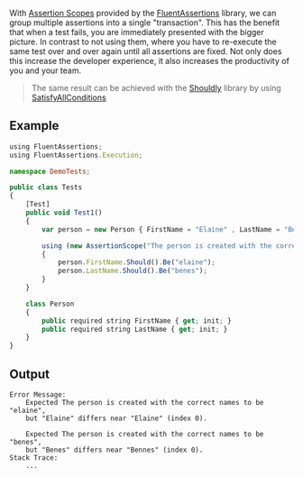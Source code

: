 With [Assertion Scopes](https://fluentassertions.com/introduction#assertion-scopes) provided by the [FluentAssertions](https://fluentassertions.com) library, we can group multiple assertions into a single "transaction".
This has the benefit that when a test fails, you are immediately presented with the bigger picture.
In contrast to not using them, where you have to re-execute the same test over and over again until all assertions are fixed.
Not only does this increase the developer experience, it also increases the productivity of you and your team.

> The same result can be achieved with the [Shouldly](https://github.com/shouldly/shouldly) library by using [SatisfyAllConditions](https://docs.shouldly.org/documentation/satisfyallconditions)

## Example

```cs{13-17}:Tests.ts
using FluentAssertions;
using FluentAssertions.Execution;

namespace DemoTests;

public class Tests
{
    [Test]
    public void Test1()
    {
        var person = new Person { FirstName = "Elaine" , LastName = "Benes"};

        using (new AssertionScope("The person is created with the correct names"))
        {
            person.FirstName.Should().Be("elaine");
            person.LastName.Should().Be("benes");
        }
    }

    class Person
    {
        public required string FirstName { get; init; }
        public required string LastName { get; init; }
    }
}
```

## Output

```txt{2-6}
Error Message:
    Expected The person is created with the correct names to be "elaine",
    but "Elaine" differs near "Elaine" (index 0).

    Expected The person is created with the correct names to be "benes",
    but "Benes" differs near "Bennes" (index 0).
Stack Trace:
    ...
```
